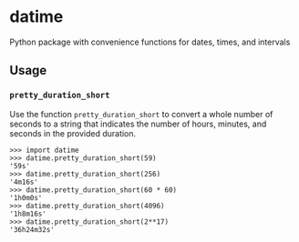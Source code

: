 # datime

Python package with convenience functions for dates, times, and intervals

## Usage

### `pretty_duration_short`

Use the function `pretty_duration_short` to convert a whole number of seconds to a string that indicates the number of
hours, minutes, and seconds in the provided duration.

```pycon
>>> import datime
>>> datime.pretty_duration_short(59)
'59s'
>>> datime.pretty_duration_short(256)
'4m16s'
>>> datime.pretty_duration_short(60 * 60)
'1h0m0s'
>>> datime.pretty_duration_short(4096)
'1h8m16s'
>>> datime.pretty_duration_short(2**17)
'36h24m32s'
```
